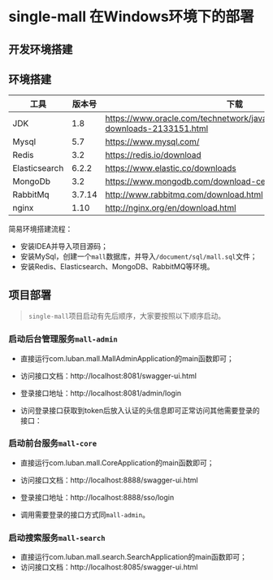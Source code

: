 # single-mall 在Windows环境下的部署

## 开发环境搭建


## 环境搭建
工具 | 版本号 | 下载
----|----|----
JDK | 1.8 | https://www.oracle.com/technetwork/java/javase/downloads/jdk8-downloads-2133151.html
Mysql | 5.7 | https://www.mysql.com/
Redis | 3.2 | https://redis.io/download
Elasticsearch | 6.2.2 | https://www.elastic.co/downloads
MongoDb | 3.2 | https://www.mongodb.com/download-center
RabbitMq | 3.7.14 | http://www.rabbitmq.com/download.html
nginx | 1.10 | http://nginx.org/en/download.html


简易环境搭建流程：

- 安装IDEA并导入项目源码；
- 安装MySql，创建一个`mall`数据库，并导入`/document/sql/mall.sql`文件；
- 安装Redis、Elasticsearch、MongoDB、RabbitMQ等环境。

## 项目部署

> `single-mall`项目启动有先后顺序，大家要按照以下顺序启动。

### 启动后台管理服务`mall-admin`

- 直接运行com.luban.mall.MallAdminApplication的main函数即可；
- 访问接口文档：http://localhost:8081/swagger-ui.html

- 登录接口地址：http://localhost:8081/admin/login
- 访问登录接口获取到token后放入认证的头信息即可正常访问其他需要登录的接口：

### 启动前台服务`mall-core`

- 直接运行com.luban.mall.CoreApplication的main函数即可；
- 访问接口文档：http://localhost:8888/swagger-ui.html

- 登录接口地址：http://localhost:8888/sso/login
- 调用需要登录的接口方式同`mall-admin`。

### 启动搜索服务`mall-search`

- 直接运行com.luban.mall.search.SearchApplication的main函数即可；
- 访问接口文档：http://localhost:8085/swagger-ui.html